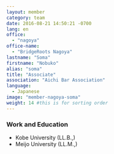 ```yaml
---
layout: member
category: team
date: 2016-08-21 14:50:21 -0700
lang: en
office:
  - "nagoya"
office-name:
  - "BridgeRoots Nagoya"
lastname: "Soma"
firstname: "Nobuko"
alias: "soma"
title: "Associate"
association: "Aichi Bar Association"
language:
  - Japanese
image: "member-nagoya-soma"
weight: 14 #this is for sorting order
---
```


### Work and Education
- Kobe University  (LL.B.,)
- Meijo University (LL.M.,)
